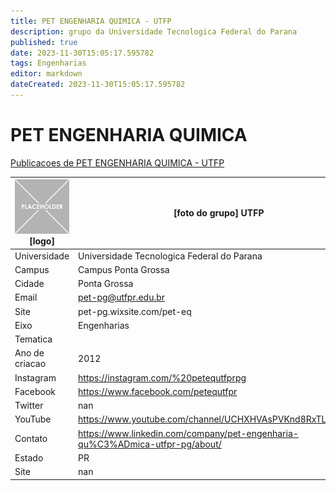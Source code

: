 ```yaml
---
title: PET ENGENHARIA QUIMICA - UTFP
description: grupo da Universidade Tecnologica Federal do Parana
published: true
date: 2023-11-30T15:05:17.595782
tags: Engenharias
editor: markdown
dateCreated: 2023-11-30T15:05:17.595782
---
```


# PET ENGENHARIA QUIMICA

[Publicacoes de PET ENGENHARIA QUIMICA - UTFP](/atividade/95PETENGENHARIAQUIMICAUTFP/feed)

| ![placeholder.png](/placeholder.png) [logo] | [foto do grupo] UTFP         |
| ------------------------------------------- | ------------------------------------------------- |
| Universidade                                | Universidade Tecnologica Federal do Parana      |
| Campus                                      | Campus Ponta Grossa            |
| Cidade                                      | Ponta Grossa             |
| Email                                       | pet-pg@utfpr.edu.br             |
| Site                                        | pet-pg.wixsite.com/pet-eq              |
| Eixo                                        | Engenharias              |
| Tematica                                    |           |
| Ano de criacao                              | 2012        |
| Instagram                                   | https://instagram.com/%20petequtfprpg         |
| Facebook                                    | https://www.facebook.com/petequtfpr          |
| Twitter                                     | nan           |
| YouTube                                     | https://www.youtube.com/channel/UCHXHVAsPVKnd8RxTLIY8OUA           |
| Contato                                     | https://www.linkedin.com/company/pet-engenharia-qu%C3%ADmica-utfpr-pg/about/         |
| Estado                                      |  PR            |
| Site                                        | nan |
